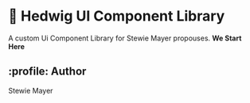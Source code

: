 # :rocket: Hedwig UI Component Library

A custom Ui Component Library for Stewie Mayer propouses. 
**We Start Here**

## :profile: Author
Stewie Mayer